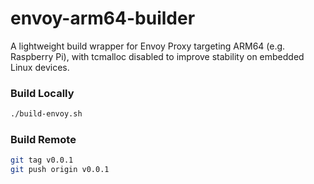 # envoy-arm64-builder

A lightweight build wrapper for Envoy Proxy targeting ARM64 (e.g. Raspberry Pi), with tcmalloc disabled to improve stability on embedded Linux devices.

### Build Locally

```sh
./build-envoy.sh
```

### Build Remote

```sh
git tag v0.0.1
git push origin v0.0.1
```
